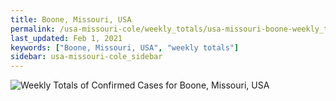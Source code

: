 ```yaml
---
title: Boone, Missouri, USA
permalink: /usa-missouri-cole/weekly_totals/usa-missouri-boone-weekly_totals.html
last_updated: Feb 1, 2021
keywords: ["Boone, Missouri, USA", "weekly totals"]
sidebar: usa-missouri-cole_sidebar
---
```


![Weekly Totals of Confirmed Cases for Boone, Missouri, USA](/covid_tracker/images/graphs/usa-missouri-boone-weekly_totals_graph.png)
